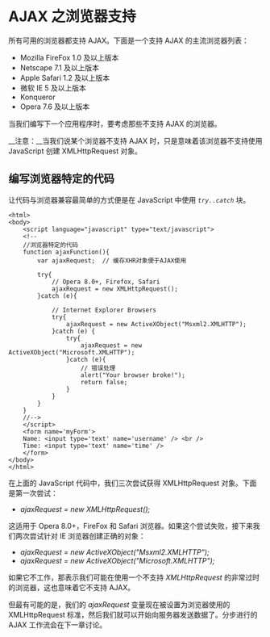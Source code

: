 # AJAX 之浏览器支持

所有可用的浏览器都支持 AJAX。下面是一个支持 AJAX 的主流浏览器列表：

- Mozilla FireFox 1.0 及以上版本
- Netscape 7.1 及以上版本
- Apple Safari 1.2 及以上版本
- 微软 IE 5 及以上版本
- Konqueror
- Opera 7.6 及以上版本

当我们编写下一个应用程序时，要考虑那些不支持 AJAX 的浏览器。

__注意：__当我们说某个浏览器不支持 AJAX 时，只是意味着该浏览器不支持使用 JavaScript 创建 XMLHttpRequest 对象。

## 编写浏览器特定的代码

让代码与浏览器兼容最简单的方式便是在 JavaScript 中使用 _`try..catch`_ 块。

```
<html>
<body>
	<script language="javascript" type="text/javascript">
	<!-- 
	//浏览器特定的代码
	function ajaxFunction(){
		var ajaxRequest;  // 缓存XHR对象便于AJAX使用

		try{
			// Opera 8.0+, Firefox, Safari 
			ajaxRequest = new XMLHttpRequest();
		}catch (e){

			// Internet Explorer Browsers
			try{
				ajaxRequest = new ActiveXObject("Msxml2.XMLHTTP");
			}catch (e) {
				try{
					ajaxRequest = new ActiveXObject("Microsoft.XMLHTTP");
				}catch (e){
					// 错误处理
					alert("Your browser broke!");
					return false;
				}
			}
		}
	}
	//-->
	</script>
	<form name='myForm'>
	Name: <input type='text' name='username' /> <br />
	Time: <input type='text' name='time' />
	</form>
</body>
</html>
```

在上面的 JavaScript 代码中，我们三次尝试获得 XMLHttpRequest 对象。下面是第一次尝试：

- _ajaxRequest = new XMLHttpRequest();_

这适用于 Opera 8.0+，FireFox 和 Safari 浏览器。如果这个尝试失败，接下来我们两次尝试针对 IE 浏览器创建正确的对象：

- _ajaxRequest = new ActiveXObject("Msxml2.XMLHTTP");_
- _ajaxRequest = new ActiveXObject("Microsoft.XMLHTTP");_

如果它不工作，那表示我们可能在使用一个不支持 _XMLHttpRequest_ 的非常过时的浏览器，这也意味着它不支持 AJAX。

但最有可能的是，我们的 _ajaxRequest_ 变量现在被设置为浏览器使用的 XMLHttpRequest 标准，然后我们就可以开始向服务器发送数据了。分步进行的 AJAX 工作流会在下一章讨论。